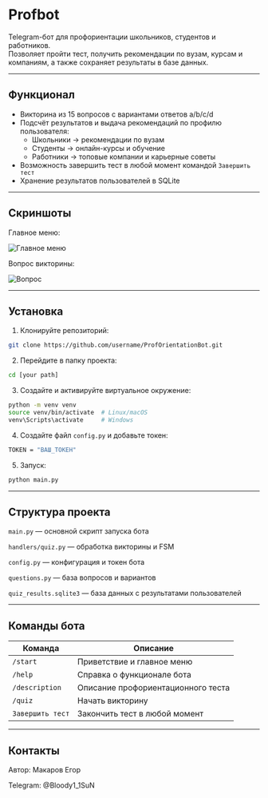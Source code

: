 # Profbot

Telegram-бот для профориентации школьников, студентов и работников.  
Позволяет пройти тест, получить рекомендации по вузам, курсам и компаниям, а также сохраняет результаты в базе данных.

---

## Функционал

- Викторина из 15 вопросов с вариантами ответов a/b/c/d  
- Подсчёт результатов и выдача рекомендаций по профилю пользователя:
  - Школьники → рекомендации по вузам  
  - Студенты → онлайн-курсы и обучение  
  - Работники → топовые компании и карьерные советы  
- Возможность завершить тест в любой момент командой `Завершить тест`  
- Хранение результатов пользователей в SQLite  

---

## Скриншоты

Главное меню:

![Главное меню](screenshots/main_menu.png)

Вопрос викторины:

![Вопрос](screenshots/question.png)

---

## Установка

1. Клонируйте репозиторий:

```bash
git clone https://github.com/username/ProfOrientationBot.git
```

2. Перейдите в папку проекта:

```bash
cd [your path]
```
3. Создайте и активируйте виртуальное окружение:

```bash
python -m venv venv
source venv/bin/activate  # Linux/macOS
venv\Scripts\activate     # Windows
```

4. Создайте файл `config.py` и добавьте токен:

```bash
TOKEN = "ВАШ_ТОКЕН"
```

5. Запуск:
```bash
python main.py
```

---

## Структура проекта

`main.py` — основной скрипт запуска бота

`handlers/quiz.py` — обработка викторины и FSM

`config.py` — конфигурация и токен бота

`questions.py` — база вопросов и вариантов

`quiz_results.sqlite3` — база данных с результатами пользователей

---

## Команды бота

| Команда          | Описание                           |
| ---------------- | ---------------------------------- |
| `/start`         | Приветствие и главное меню         |
| `/help`          | Справка о функционале бота         |
| `/description`   | Описание профориентационного теста |
| `/quiz`          | Начать викторину                   |
| `Завершить тест` | Закончить тест в любой момент      |

---

## Контакты

Автор: Макаров Егор

Telegram: @Bloody1_1SuN
